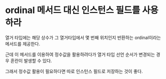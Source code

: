 # ordinal 메서드 대신 인스턴스 필드를 사용하라

열거 타입에는 해당 상수가 그 열거타입에서 몇 번째 위치인지 반환하는 ordinal이라는 메서드를 제공한다.

근데 이 메서드를 이용하여 정수값을 활용하려다가 열거 타입 선언 순서가 변경되는 경우 혼란이 발생할 수 있다.

그래서 정수값 활용이 필요하다면 따로 인스턴스 필드로 저장하는 것이 좋다.


